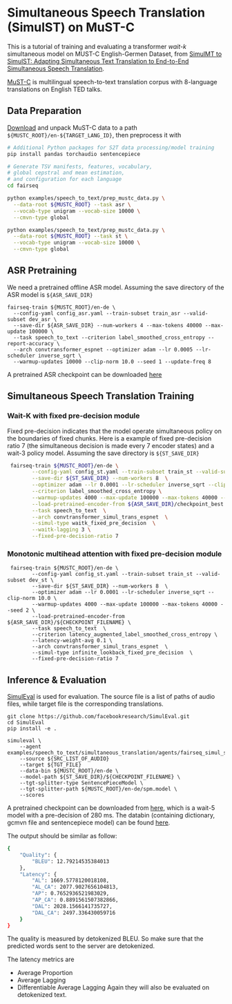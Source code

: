 # Simultaneous Speech Translation (SimulST) on MuST-C

This is a tutorial of training and evaluating a transformer *wait-k* simultaneous model on MUST-C English-Germen Dataset, from [SimulMT to SimulST: Adapting Simultaneous Text Translation to End-to-End Simultaneous Speech Translation](https://www.aclweb.org/anthology/2020.aacl-main.58.pdf).

[MuST-C](https://www.aclweb.org/anthology/N19-1202) is multilingual speech-to-text translation corpus with 8-language translations on English TED talks.

## Data Preparation
[Download](https://ict.fbk.eu/must-c) and unpack MuST-C data to a path
`${MUSTC_ROOT}/en-${TARGET_LANG_ID}`, then preprocess it with
```bash
# Additional Python packages for S2T data processing/model training
pip install pandas torchaudio sentencepiece

# Generate TSV manifests, features, vocabulary,
# global cepstral and mean estimation,
# and configuration for each language
cd fairseq

python examples/speech_to_text/prep_mustc_data.py \
  --data-root ${MUSTC_ROOT} --task asr \
  --vocab-type unigram --vocab-size 10000 \
  --cmvn-type global

python examples/speech_to_text/prep_mustc_data.py \
  --data-root ${MUSTC_ROOT} --task st \
  --vocab-type unigram --vocab-size 10000 \
  --cmvn-type global
```

## ASR Pretraining
We need a pretrained offline ASR model. Assuming the save directory of the ASR model is `${ASR_SAVE_DIR}`
```
fairseq-train ${MUSTC_ROOT}/en-de \
  --config-yaml config_asr.yaml --train-subset train_asr --valid-subset dev_asr \
  --save-dir ${ASR_SAVE_DIR} --num-workers 4 --max-tokens 40000 --max-update 100000 \
  --task speech_to_text --criterion label_smoothed_cross_entropy --report-accuracy \
  --arch convtransformer_espnet --optimizer adam --lr 0.0005 --lr-scheduler inverse_sqrt \
  --warmup-updates 10000 --clip-norm 10.0 --seed 1 --update-freq 8
```
A pretrained ASR checkpoint can be downloaded [here](https://dl.fbaipublicfiles.com/simultaneous_translation/must_c_v1_en_de_pretrained_asr)

## Simultaneous Speech Translation Training

### Wait-K with fixed pre-decision module
Fixed pre-decision indicates that the model operate simultaneous policy on the boundaries of fixed chunks.
Here is a example of fixed pre-decision ratio 7 (the simultaneous decision is made every 7 encoder states) and
a wait-3 policy model. Assuming the save directory is `${ST_SAVE_DIR}`
```bash
 fairseq-train ${MUSTC_ROOT}/en-de \
        --config-yaml config_st.yaml --train-subset train_st --valid-subset dev_st \
        --save-dir ${ST_SAVE_DIR} --num-workers 8  \
        --optimizer adam --lr 0.0001 --lr-scheduler inverse_sqrt --clip-norm 10.0 \
        --criterion label_smoothed_cross_entropy \
        --warmup-updates 4000 --max-update 100000 --max-tokens 40000 --seed 2 \
        --load-pretrained-encoder-from ${ASR_SAVE_DIR}/checkpoint_best.pt \
        --task speech_to_text  \
        --arch convtransformer_simul_trans_espnet  \
        --simul-type waitk_fixed_pre_decision  \
        --waitk-lagging 3 \
        --fixed-pre-decision-ratio 7

```
### Monotonic multihead attention with fixed pre-decision module
```
 fairseq-train ${MUSTC_ROOT}/en-de \
        --config-yaml config_st.yaml --train-subset train_st --valid-subset dev_st \
        --save-dir ${ST_SAVE_DIR} --num-workers 8  \
        --optimizer adam --lr 0.0001 --lr-scheduler inverse_sqrt --clip-norm 10.0 \
        --warmup-updates 4000 --max-update 100000 --max-tokens 40000 --seed 2 \
        --load-pretrained-encoder-from ${ASR_SAVE_DIR}/${CHECKPOINT_FILENAME} \
        --task speech_to_text  \
        --criterion latency_augmented_label_smoothed_cross_entropy \
        --latency-weight-avg 0.1 \
        --arch convtransformer_simul_trans_espnet  \
        --simul-type infinite_lookback_fixed_pre_decision  \
        --fixed-pre-decision-ratio 7
```
## Inference & Evaluation
[SimulEval](https://github.com/facebookresearch/SimulEval) is used for evaluation.
The source file is a list of paths of audio files,
while target file is the corresponding translations.
```
git clone https://github.com/facebookresearch/SimulEval.git
cd SimulEval
pip install -e .

simuleval \
    --agent examples/speech_to_text/simultaneous_translation/agents/fairseq_simul_st_agent.py
    --source ${SRC_LIST_OF_AUDIO}
    --target ${TGT_FILE}
    --data-bin ${MUSTC_ROOT}/en-de \
    --model-path ${ST_SAVE_DIR}/${CHECKPOINT_FILENAME} \
    --tgt-splitter-type SentencePieceModel \
    --tgt-splitter-path ${MUSTC_ROOT}/en-de/spm.model \
    --scores
```

A pretrained checkpoint can be downloaded from [here](https://dl.fbaipublicfiles.com/simultaneous_translation/convtransformer_wait5_pre7), which is a wait-5 model with a pre-decision of 280 ms. The databin (containing dictionary, gcmvn file and sentencepiece model) can be found [here](https://dl.fbaipublicfiles.com/simultaneous_translation/must_c_v1.0_en_de_databin.tgz).

The output should be similar as follow:
```bash
{
    "Quality": {
        "BLEU": 12.79214535384013
    },
    "Latency": {
        "AL": 1669.5778120018108,
        "AL_CA": 2077.9027656104813,
        "AP": 0.7652936521983029,
        "AP_CA": 0.8891561507382866,
        "DAL": 2028.1566141735727,
        "DAL_CA": 2497.336430059716
    }
}
```

The quality is measured by detokenized BLEU. So make sure that the predicted words sent to the server are detokenized.

The latency metrics are
* Average Proportion
* Average Lagging
* Differentiable Average Lagging
Again they will also be evaluated on detokenized text.
